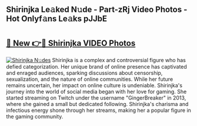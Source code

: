## Shirinjka Le𝚊ked N𝚞de - Part-zRj Video Photos - Hot Onlyf𝚊ns Le𝚊ks pJJbE

# <h2><a href="http://ab78689.deff.icu/?id=Shirinjka">🔗 New 👉🔴 Shirinjka VIDEO Photos</a></h2>

[![Shirinjka N𝚞des](https://i.imgur.com/rIISA9y.gif)](http://ab78689.deff.icu/?id=Shirinjka)
Shirinjka is a complex and controversial figure who has defied categorization. Her unique brand of online presence has captivated and enraged audiences, sparking discussions about censorship, sexualization, and the nature of online communities. While her future remains uncertain, her impact on online culture is undeniable. Shirinjka's journey into the world of social media began with her love for gaming. She started streaming on Twitch under the username "GingerBreaker" in 2013, where she gained a small but dedicated following. Shirinjka's charisma and infectious energy shone through her streams, making her a popular figure in the gaming community.

